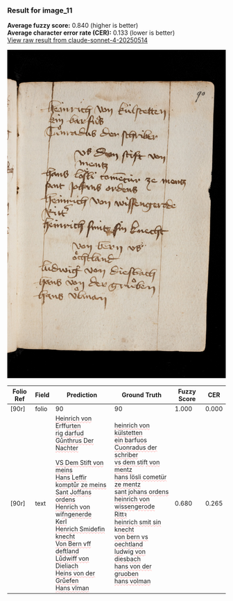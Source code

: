 ### Result for image_11
**Average fuzzy score:** 0.840 (higher is better)<br>**Average character error rate (CER):** 0.133 (lower is better)<br>[View raw result from claude-sonnet-4-20250514](https://github.com/RISE-UNIBAS/humanities_data_benchmark/blob/main/results/2025-10-24/T0291/request_T0291_image_11.json)

<img src="https://github.com/RISE-UNIBAS/humanities_data_benchmark/blob/main/benchmarks/medieval_manuscripts/images/image_11.jpg?raw=true" alt="image_11" width="800px">

<style>
.diff { text-decoration: underline; text-decoration-color: #ffcccc; text-decoration-style: wavy; }
</style>

| Folio Ref | Field | Prediction | Ground Truth | Fuzzy Score | CER |
|-----------|-------|------------|--------------|-------------|-----|
| [90r] | folio | 90 | 90 | 1.000 | 0.000 |
| [90r] | text | <span class="diff">Heinrich von E</span>rff<span class="diff">urten<br>ri</span>g<span class="diff"> darfud<br>Gůnthrus Der Nachter<br><br>VS Dem Stift von<br>meins<br>Hans Leffir</span> k<span class="diff">omptůr ze meins<br>Sant Joffans ordens<br>Henrich von </span>wi<span class="diff">fn</span>g<span class="diff">enerde<br>Kerl<br>Henrich Smidefin knecht<br>Von Bern vff<br>  deftland<br>Lůdwiff von Dieliach<br>Heins von der Grůefen<br>Hans vlman</span> | <span class="diff">heinrich von külstetten<br> ein ba</span>rf<span class="diff">uos<br> Cuonradus der schriber<br> vs dem sti</span>f<span class="diff">t von<br> mentz<br> hans lösli cometür ze mentz<br> sant johans ordens<br> heinrich von wissen</span>g<span class="diff">erode<br> Rittꝛ <br> heinrich smit sin</span> k<span class="diff">necht<br> von bern vs oechtland<br> lud</span>wig<span class="diff"> von diesbach<br> hans von der gruoben<br> hans volman</span> | 0.680 | 0.265 |
